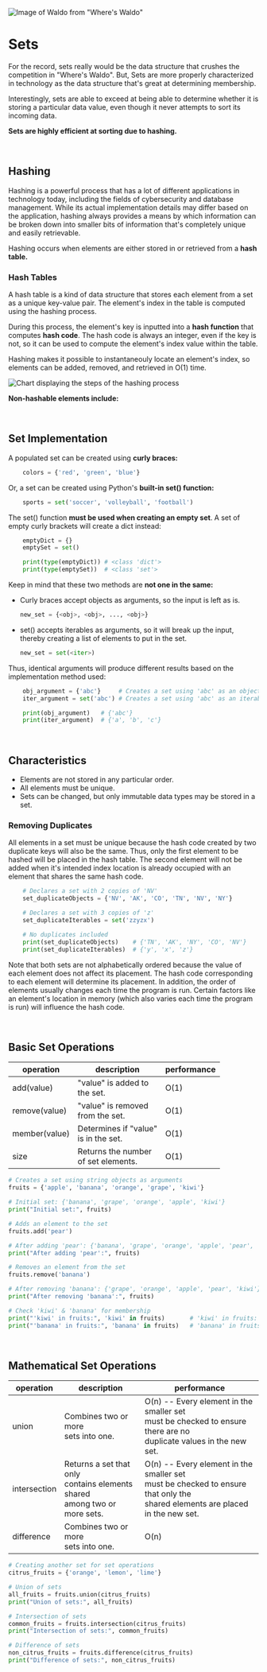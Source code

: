 ![Image of Waldo from "Where's Waldo"](../images/sets_intro.jpg)

# Sets
For the record, sets really would be the data structure that crushes the competition in "Where's Waldo". But, Sets are more properly characterized in technology as the data structure that's great at determining membership.
 
Interestingly, sets are able to exceed at being able to determine whether it is storing a particular data value, even though it never attempts to sort its incoming data.  

**Sets are highly efficient at sorting due to hashing.**

&nbsp;
## Hashing
Hashing is a powerful process that has a lot of different applications in technology today, including the fields of cybersecurity and database management. While its actual implementation details may differ based on the application, hashing always provides a means by which information can be broken down into smaller bits of information that's completely unique and easily retrievable.

Hashing occurs when elements are either stored in or retrieved from a **hash table.**

### Hash Tables
A hash table is a kind of data structure that stores each element from a set as a unique key-value pair. The element's index in the table is computed using the hashing process. 

During this process, the element's key is inputted into a **hash function** that computes **hash code**. The hash code is always an integer, even if the key is not, so it can be used to compute the element's index value within the table. 

Hashing makes it possible to instantaneouly locate an element's index, so elements can be added, removed, and retrieved in O(1) time. 

![Chart displaying the steps of the hashing process](../images/hashing_process.jpg)

**Non-hashable elements include:**

&nbsp;
## Set Implementation
A populated set can be created using **curly braces:**

```python
    colors = {'red', 'green', 'blue'}
```

Or, a set can be created using Python's **built-in set() function:** 

```python
    sports = set('soccer', 'volleyball', 'football')
```

The set() function **must be used when creating an empty set**. A
set of empty curly brackets will create a dict instead:
```python
    emptyDict = {}
    emptySet = set()

    print(type(emptyDict)) # <class 'dict'>
    print(type(emptySet))  # <class 'set'>
```

Keep in mind that these two methods are **not one in the same:**
* Curly braces accept objects as arguments, so the input is left as is.
    ```python
    new_set = {<obj>, <obj>, ..., <obj>}
    ```
* set() accepts iterables as arguments, so it will break up the input, 
thereby creating a list of elements to put in the set.
    ```python
    new_set = set(<iter>)
    ```

Thus, identical arguments will produce different results based
on the implementation method used:
```python
    obj_argument = {'abc'}     # Creates a set using 'abc' as an object
    iter_argument = set('abc') # Creates a set using 'abc' as an iterable

    print(obj_argument)   # {'abc'}
    print(iter_argument)  # {'a', 'b', 'c'}
```

&nbsp;
## Characteristics 
* Elements are not stored in any particular order.
* All elements must be unique.
* Sets can be changed, but only immutable data types may be stored in a set.


### Removing Duplicates
All elements in a set must be unique because the hash code created
by two duplicate keys will also be the same. Thus, only the first
element to be hashed will be placed in the hash table. The second element
will not be added when it's intended index location is already occupied
with an element that shares the same hash code.

```python
    # Declares a set with 2 copies of 'NV'
    set_duplicateObjects = {'NV', 'AK', 'CO', 'TN', 'NV', 'NY'}    

    # Declares a set with 3 copies of 'z'  
    set_duplicateIterables = set('zzyzx') 

    # No duplicates included
    print(set_duplicateObjects)    # {'TN', 'AK', 'NY', 'CO', 'NV'}
    print(set_duplicateIterables)  # {'y', 'x', 'z'}
```
Note that both sets are not alphabetically ordered because
the value of each element does not affect its placement. The
hash code corresponding to each element will determine its
placement. In addition, the order of elements usually changes
each time the program is run. Certain factors like an element's 
location in memory (which also varies each time the program is
run) will influence the hash code.

&nbsp;
## Basic Set Operations 
  operation   |     description     |   performance
------------- | ------------------- | ---------------
add(value)    | "value" is added to<br>the set.  |  O(1)
remove(value) | "value" is removed<br>from the set.  |  O(1)
member(value) | Determines if "value"<br>is in the set.  |  O(1)
size          | Returns the number<br>of set elements.  |  O(1)

```python
# Creates a set using string objects as arguments
fruits = {'apple', 'banana', 'orange', 'grape', 'kiwi'}

# Initial set: {'banana', 'grape', 'orange', 'apple', 'kiwi'}
print("Initial set:", fruits) 

# Adds an element to the set
fruits.add('pear')

# After adding 'pear': {'banana', 'grape', 'orange', 'apple', 'pear', 'kiwi'}
print("After adding 'pear':", fruits)

# Removes an element from the set
fruits.remove('banana')

# After removing 'banana': {'grape', 'orange', 'apple', 'pear', 'kiwi'}
print("After removing 'banana':", fruits)

# Check 'kiwi' & 'banana' for membership
print("'kiwi' in fruits:", 'kiwi' in fruits)       # 'kiwi' in fruits: True
print("'banana' in fruits:", 'banana' in fruits)   # 'banana' in fruits: False
```

&nbsp;
## Mathematical Set Operations 
  operation   |     description     |   performance
------------- | ------------------- | ---------------
union         | Combines two or more<br>sets into one.   | O(n) -- Every element in the smaller set<br>must be checked to ensure there are no<br>duplicate values in the new set.
intersection  | Returns a set that only<br>contains elements shared<br>among two or more sets.   | O(n) -- Every element in the smaller set<br>must be checked to ensure that only the<br>shared elements are placed in the new set.      
difference    | Combines two or more<br>sets into one.   | O(n)

```python
# Creating another set for set operations
citrus_fruits = {'orange', 'lemon', 'lime'}

# Union of sets
all_fruits = fruits.union(citrus_fruits)
print("Union of sets:", all_fruits)

# Intersection of sets
common_fruits = fruits.intersection(citrus_fruits)
print("Intersection of sets:", common_fruits)

# Difference of sets
non_citrus_fruits = fruits.difference(citrus_fruits)
print("Difference of sets:", non_citrus_fruits)
```